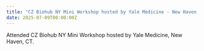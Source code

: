```yaml
---
title: "CZ Biohub NY Mini Workshop hosted by Yale Medicine - New Haven, CT"
date: 2025-07-09T00:00:00Z
---
```


Attended CZ Biohub NY Mini Workshop hosted by Yale Medicine, New Haven, CT.